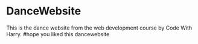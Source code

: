 # DanceWebsite
This is the dance website from the web development course by Code With Harry.
#hope you liked this dancewebsite
